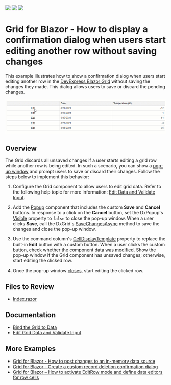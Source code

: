 <!-- default badges list -->
![](https://img.shields.io/endpoint?url=https://codecentral.devexpress.com/api/v1/VersionRange/576256387/23.1.3%2B)
[![](https://img.shields.io/badge/Open_in_DevExpress_Support_Center-FF7200?style=flat-square&logo=DevExpress&logoColor=white)](https://supportcenter.devexpress.com/ticket/details/T1132900)
[![](https://img.shields.io/badge/📖_How_to_use_DevExpress_Examples-e9f6fc?style=flat-square)](https://docs.devexpress.com/GeneralInformation/403183)
<!-- default badges end -->
# Grid for Blazor - How to display a confirmation dialog when users start editing another row without saving changes

This example illustrates how to show a confirmation dialog when users start editing another row in the [DevExpress Blazor Grid](https://docs.devexpress.com/Blazor/403143/grid) without saving the changes they made. This dialog allows users to save or discard the pending changes.

![Confirmation Dialog](blazor-grid-modification-confirmation-dialog.gif)

## Overview

The Grid discards all unsaved changes if a user starts editing a grid row while another row is being edited. In such a scenario, you can show a [pop-up window](https://docs.devexpress.com/Blazor/DevExpress.Blazor.DxPopup) and prompt users to save or discard their changes. Follow the steps below to implement this behavior:

1. Configure the Grid component to allow users to edit grid data. Refer to the following help topic for more information: [Edit Data and Validate Input](https://docs.devexpress.com/Blazor/403454/grid/edit-data-and-validate-input).

2. Add the [Popup](https://docs.devexpress.com/Blazor/DevExpress.Blazor.DxPopup) component that includes the custom **Save** and **Cancel** buttons. In response to a click on the **Cancel** button, set the DxPopup's [Visible](https://docs.devexpress.com/Blazor/DevExpress.Blazor.DxPopupBase.Visible) property to `false` to close the pop-up window. When a user clicks **Save**, call the DxGrid's [SaveChangesAsync](https://docs.devexpress.com/Blazor/DevExpress.Blazor.DxGrid.SaveChangesAsync) method to save the changes and close the pop-up window.

3. Use the command column's [CellDisplayTemplate](https://docs.devexpress.com/Blazor/DevExpress.Blazor.DxGridCommandColumn.CellDisplayTemplate) property to replace the built-in **Edit** button with a custom button. When a user clicks the custom button, check whether the component data [was modified](https://learn.microsoft.com/en-us/dotnet/api/microsoft.aspnetcore.components.forms.editcontext.ismodified?view=aspnetcore-7.0). Show the pop-up window if the Grid component has unsaved changes; otherwise, start editing the clicked row.  
 
4. Once the pop-up window [closes](https://docs.devexpress.com/Blazor/DevExpress.Blazor.DxPopupBase.Closed), start editing the clicked row.

## Files to Review

- [Index.razor](./CS/ShowConfirmationDialog/Pages/Index.razor)

## Documentation

- [Bind the Grid to Data](https://docs.devexpress.com/Blazor/403737/grid/bind-to-data)
- [Edit Grid Data and Validate Input](https://docs.devexpress.com/Blazor/403454/grid/edit-data-and-validate-input)

## More Examples

- [Grid for Blazor - How to post changes to an in-memory data source](https://github.com/DevExpress-Examples/blazor-dxgrid-post-changes-to-data-source)
- [Grid for Blazor - Create a custom record deletion confirmation dialog](https://github.com/DevExpress-Examples/blazor-dxgrid-show-custom-confirmation-dialog)
- [Grid for Blazor – How to activate EditRow mode and define data editors for row cells](https://github.com/DevExpress-Examples/blazor-grid-row-editing)
